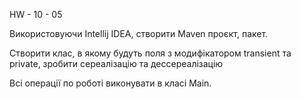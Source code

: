 HW - 10 - 05

Використовуючи Intellij IDEA, створити Maven проєкт, пакет.

Створити клас, в якому будуть поля з модифікатором transient та private, зробити сереалізацію та дессереалізацію

Всі операції по роботі виконувати в класі Main.
